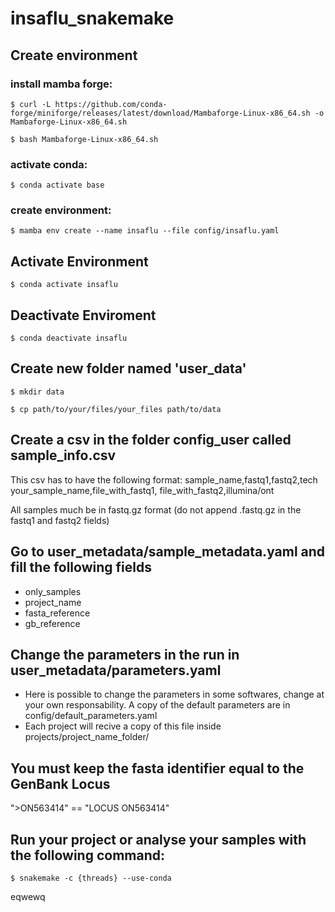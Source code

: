 # insaflu_snakemake

## Create environment 

### install mamba forge:
    
   `$ curl -L https://github.com/conda-forge/miniforge/releases/latest/download/Mambaforge-Linux-x86_64.sh -o Mambaforge-Linux-x86_64.sh`
    
   `$ bash Mambaforge-Linux-x86_64.sh`

### activate conda:
    
   `$ conda activate base`

### create environment:
    
   `$ mamba env create --name insaflu --file config/insaflu.yaml`

## Activate Environment 
   `$ conda activate insaflu`

## Deactivate Enviroment
   `$ conda deactivate insaflu`

## Create new folder named 'user_data'
   `$ mkdir data`
   
   `$ cp path/to/your/files/your_files path/to/data`
## Create a csv in the folder config_user called sample_info.csv
 This csv has to have the following format: 
   sample_name,fastq1,fastq2,tech
   your_sample_name,file_with_fastq1, file_with_fastq2,illumina/ont

 All samples much be in fastq.gz format (do not append .fastq.gz in the fastq1 and fastq2 fields)
## Go to user_metadata/sample_metadata.yaml and fill the following fields
 - only_samples
 - project_name
 - fasta_reference
 - gb_reference

## Change the parameters in the run in user_metadata/parameters.yaml
   - Here is possible to change the parameters in some softwares, change at your own responsability. A copy of the default parameters are in config/default_parameters.yaml
   - Each project will recive a copy of this file inside projects/project_name_folder/

## You must keep the fasta identifier equal to the GenBank Locus
">ON563414" == "LOCUS       ON563414"

## Run your project or analyse your samples with the following command:
   `$ snakemake -c {threads} --use-conda`

eqwewq